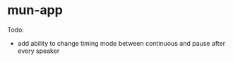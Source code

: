 # mun-app

Todo:
- add ability to change timing mode between continuous and pause after every speaker